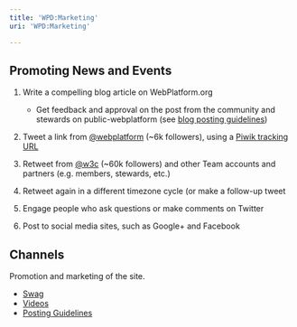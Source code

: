 ```yaml
---
title: 'WPD:Marketing'
uri: 'WPD:Marketing'

---
```

## Promoting News and Events

1.  Write a compelling blog article on WebPlatform.org
    -   Get feedback and approval on the post from the community and stewards on public-webplatform (see [blog posting guidelines](/WPD:Marketing/Posting_Guidelines))

2.  Tweet a link from [@webplatform](https://twitter.com/webplatform) (\~6k followers), using a [Piwik tracking URL](http://piwik.org/docs/tracking-campaigns/url-builder/)
3.  Retweet from [@w3c](https://twitter.com/w3c) (\~60k followers) and other Team accounts and partners (e.g. members, stewards, etc.)
4.  Retweet again in a different timezone cycle (or make a follow-up tweet
5.  Engage people who ask questions or make comments on Twitter
6.  Post to social media sites, such as Google+ and Facebook

## Channels

Promotion and marketing of the site.

-   [Swag](/WPD:Marketing/Swag)
-   [Videos](/WPD:Marketing/Videos)
-   [Posting Guidelines](/WPD:Marketing/Posting_Guidelines)
